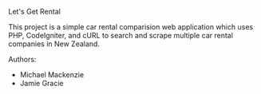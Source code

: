 Let's Get Rental

This project is a simple car rental comparision web application which uses PHP, CodeIgniter, and cURL to search and scrape multiple car rental companies in New Zealand.

Authors:
- Michael Mackenzie
- Jamie Gracie

